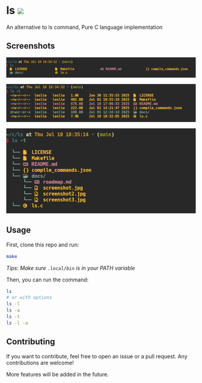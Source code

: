 # ls [![](https://img.shields.io/badge/tag-v0.0.5-green.svg)](https://img.shields.io/badge/tag-v0.0.5-green)


An alternative to ls command, Pure C language implementation

## Screenshots

![screenshot1](docs/screenshot.jpg)

![screenshot2](docs/screenshot2.jpg)

![screenshot3](docs/screenshot3.jpg)

## Usage

First, clone this repo and run:

```bash
make
```

*Tips: Make sure `.local/bin` is in your PATH variable*

Then, you can run the command:

```bash
ls
# or with options
ls -l
ls -a
ls -t
ls -l -a
```

## Contributing

If you want to contribute, feel free to open an issue or a pull request. Any contributions are welcome!

More features will be added in the future.
